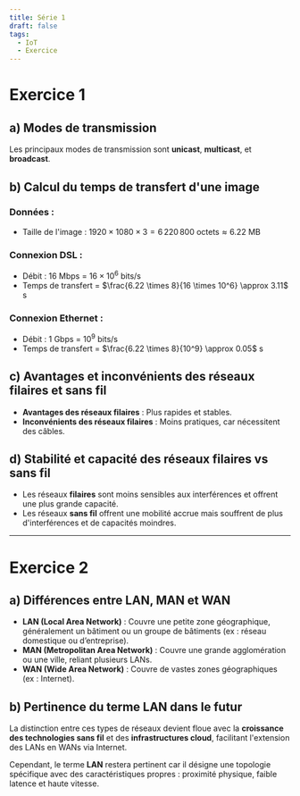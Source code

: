 ```yaml
---
title: Série 1
draft: false
tags:
  - IoT
  - Exercice
---
```


# Exercice 1

## a) Modes de transmission
Les principaux modes de transmission sont **unicast**, **multicast**, et **broadcast**.

## b) Calcul du temps de transfert d'une image
### Données :
- Taille de l'image : $1920 \times 1080 \times 3 = 6\,220\,800 \text{ octets} \approx 6.22 \text{ MB}$

### Connexion DSL :
- Débit : 16 Mbps = $16 \times 10^6$ bits/s
- Temps de transfert = $\frac{6.22 \times 8}{16 \times 10^6} \approx 3.11$ s

### Connexion Ethernet :
- Débit : 1 Gbps = $10^9$ bits/s
- Temps de transfert = $\frac{6.22 \times 8}{10^9} \approx 0.05$ s

## c) Avantages et inconvénients des réseaux filaires et sans fil

- **Avantages des réseaux filaires** : Plus rapides et stables.
- **Inconvénients des réseaux filaires** : Moins pratiques, car nécessitent des câbles.

## d) Stabilité et capacité des réseaux filaires vs sans fil

- Les réseaux **filaires** sont moins sensibles aux interférences et offrent une plus grande capacité.
- Les réseaux **sans fil** offrent une mobilité accrue mais souffrent de plus d'interférences et de capacités moindres.

---

# Exercice 2

## a) Différences entre LAN, MAN et WAN

- **LAN (Local Area Network)** : Couvre une petite zone géographique, généralement un bâtiment ou un groupe de bâtiments (ex : réseau domestique ou d’entreprise).
- **MAN (Metropolitan Area Network)** : Couvre une grande agglomération ou une ville, reliant plusieurs LANs.
- **WAN (Wide Area Network)** : Couvre de vastes zones géographiques (ex : Internet).

## b) Pertinence du terme LAN dans le futur

La distinction entre ces types de réseaux devient floue avec la **croissance des technologies sans fil** et des **infrastructures cloud**, facilitant l'extension des LANs en WANs via Internet.

Cependant, le terme **LAN** restera pertinent car il désigne une topologie spécifique avec des caractéristiques propres : proximité physique, faible latence et haute vitesse.
